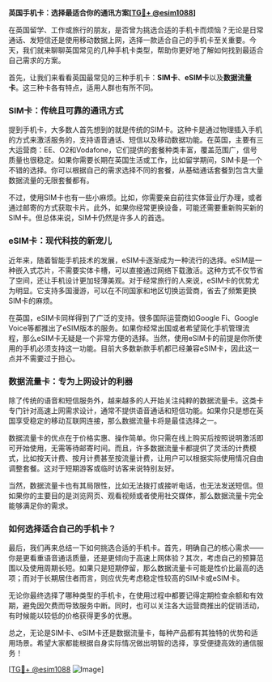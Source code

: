**英国手机卡：选择最适合你的通讯方案[[TG💪+ @esim1088](https://t.me/s/esim1088)]**

在英国留学、工作或旅行的朋友，是否曾为挑选合适的手机卡而烦恼？无论是日常通话、发短信还是使用移动数据上网，选择一款适合自己的手机卡至关重要。今天，我们就来聊聊英国常见的几种手机卡类型，帮助你更好地了解如何找到最适合自己需求的方案。

首先，让我们来看看英国最常见的三种手机卡：**SIM卡**、**eSIM卡**以及**数据流量卡**。这三种卡各有特点，适用人群也有所不同。

### SIM卡：传统且可靠的通讯方式

提到手机卡，大多数人首先想到的就是传统的SIM卡。这种卡是通过物理插入手机的方式来激活服务的，支持语音通话、短信以及移动数据功能。在英国，主要有三大运营商：EE、O2和Vodafone，它们提供的套餐种类丰富，覆盖范围广，信号质量也很稳定。如果你需要长期在英国生活或工作，比如留学期间，SIM卡是一个不错的选择。你可以根据自己的需求选择不同的套餐，从基础通话套餐到包含大量数据流量的无限套餐都有。

不过，使用SIM卡也有一些小麻烦。比如，你需要亲自前往实体营业厅办理，或者通过邮寄的方式获取卡片。此外，如果你经常更换设备，可能还需要重新购买新的SIM卡。但总体来说，SIM卡仍然是许多人的首选。

### eSIM卡：现代科技的新宠儿

近年来，随着智能手机技术的发展，eSIM卡逐渐成为一种流行的选择。eSIM是一种嵌入式芯片，不需要实体卡槽，可以直接通过网络下载激活。这种方式不仅节省了空间，还让手机设计更加轻薄美观。对于经常旅行的人来说，eSIM卡的优势尤为明显。它支持多国漫游，可以在不同国家和地区切换运营商，省去了频繁更换SIM卡的麻烦。

在英国，eSIM卡同样得到了广泛的支持。很多国际运营商如Google Fi、Google Voice等都推出了eSIM版本的服务。如果你经常出国或者希望简化手机管理流程，那么eSIM卡无疑是一个非常方便的选择。当然，使用eSIM卡的前提是你所使用的手机必须支持这一功能。目前大多数新款手机都已经兼容eSIM卡，因此这一点并不需要过于担心。

### 数据流量卡：专为上网设计的利器

除了传统的语音和短信服务外，越来越多的人开始关注纯粹的数据流量卡。这类卡专门针对高速上网需求设计，通常不提供语音通话和短信功能。如果你只是想在英国享受稳定的移动互联网连接，那么数据流量卡将是最佳选择之一。

数据流量卡的优点在于价格实惠、操作简单。你只需在线上购买后按照说明激活即可开始使用，无需等待邮寄时间。而且，许多数据流量卡都提供了灵活的计费模式，比如按天计费、按月计费甚至按流量计费，让用户可以根据实际使用情况自由调整套餐。这对于短期游客或临时访客来说特别友好。

当然，数据流量卡也有其局限性，比如无法拨打或接听电话，也无法发送短信。但如果你的主要目的是浏览网页、观看视频或者使用社交媒体，那么数据流量卡完全能够满足你的需求。

### 如何选择适合自己的手机卡？

最后，我们再来总结一下如何挑选合适的手机卡。首先，明确自己的核心需求——你是更看重语音通话质量，还是更倾向于高速上网体验？其次，考虑自己的预算范围以及使用周期长短。如果只是短期停留，那么数据流量卡可能是性价比最高的选项；而对于长期居住者而言，则应优先考虑稳定性较高的SIM卡或eSIM卡。

无论你最终选择了哪种类型的手机卡，在使用过程中都要记得定期检查余额和有效期，避免因欠费而导致服务中断。同时，也可以关注各大运营商推出的促销活动，有时候能以较低的价格获得更多的优惠。

总之，无论是SIM卡、eSIM卡还是数据流量卡，每种产品都有其独特的优势和适用场景。希望大家都能根据自身实际情况做出明智的选择，享受便捷高效的通信服务！

[[TG💪+ @esim1088](https://t.me/s/esim1088) ![Image](https://i.postimg.cc/4NQfJmqS/Snipaste-2025-05-13-00-14-12.png)]